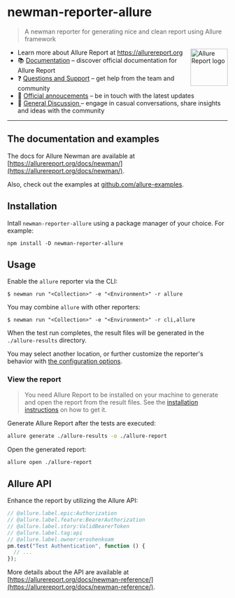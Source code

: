 # newman-reporter-allure

> A newman reporter for generating nice and clean report using Allure framework

[<img src="https://allurereport.org/public/img/allure-report.svg" height="85px" alt="Allure Report logo" align="right" />](https://allurereport.org "Allure Report")

- Learn more about Allure Report at https://allurereport.org
- 📚 [Documentation](https://allurereport.org/docs/) – discover official documentation for Allure Report
- ❓ [Questions and Support](https://github.com/orgs/allure-framework/discussions/categories/questions-support) – get help from the team and community
- 📢 [Official annoucements](https://github.com/orgs/allure-framework/discussions/categories/announcements) – be in touch with the latest updates
- 💬 [General Discussion ](https://github.com/orgs/allure-framework/discussions/categories/general-discussion) – engage in casual conversations, share insights and ideas with the community

---

## The documentation and examples

The docs for Allure Newman are available at [https://allurereport.org/docs/newman/](https://allurereport.org/docs/newman/).

Also, check out the examples at [github.com/allure-examples](https://github.com/orgs/allure-examples/repositories?q=visibility%3Apublic+archived%3Afalse+topic%3Aexample+topic%3Anewman).

## Installation

Intall `newman-reporter-allure` using a package manager of your choice. For example:

```shell
npm install -D newman-reporter-allure
```

## Usage

Enable the `allure` reporter via the CLI:

```shell
$ newman run "<Collection>" -e "<Environment>" -r allure
```

You may combine `allure` with other reporters:

```shell
$ newman run "<Collection>" -e "<Environment>" -r cli,allure
```

When the test run completes, the result files will be generated in the `./allure-results` directory.

You may select another location, or further customize the reporter's behavior with [the configuration options](https://allurereport.org/docs/newman-configuration/).

### View the report

> You need Allure Report to be installed on your machine to generate and open the report from the result files. See the [installation instructions](https://allurereport.org/docs/install/) on how to get it.

Generate Allure Report after the tests are executed:

```bash
allure generate ./allure-results -o ./allure-report
```

Open the generated report:

```bash
allure open ./allure-report
```

## Allure API

Enhance the report by utilizing the Allure API:

```js
// @allure.label.epic:Authorization
// @allure.label.feature:BearerAuthorization
// @allure.label.story:ValidBearerToken
// @allure.label.tag:api
// @allure.label.owner:eroshenkoam
pm.test("Test Authentication", function () {
  // ...
});
```

More details about the API are available at [https://allurereport.org/docs/newman-reference/](https://allurereport.org/docs/newman-reference/).
